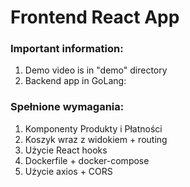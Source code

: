 # Frontend React App

### Important information:
1. Demo video is in "demo" directory
2. Backend app in GoLang: 

### Spełnione wymagania:
1. Komponenty Produkty i Płatności
2. Koszyk wraz z widokiem + routing
3. Użycie React hooks
4. Dockerfile + docker-compose
5. Użycie axios + CORS
